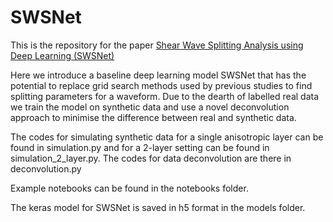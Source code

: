 # SWSNet

This is the repository for the paper [Shear Wave Splitting Analysis using Deep Learning (SWSNet)](http://dx.doi.org/10.22541/essoar.168691708.89597483/v2)

Here we introduce a baseline deep learning model SWSNet that has the potential to replace grid search methods used by previous studies to find splitting parameters 
for a waveform. Due to the dearth of labelled real data we train the model on synthetic data and use a novel deconvolution approach to minimise the difference between 
real and synthetic data.

The codes for simulating synthetic data for a single anisotropic layer can be found in simulation.py and for a 2-layer setting can be found in simulation_2_layer.py.
The codes for data deconvolution are there in deconvolution.py

Example notebooks can be found in the notebooks folder. 

The keras model for SWSNet is saved in h5 format in the models folder.
